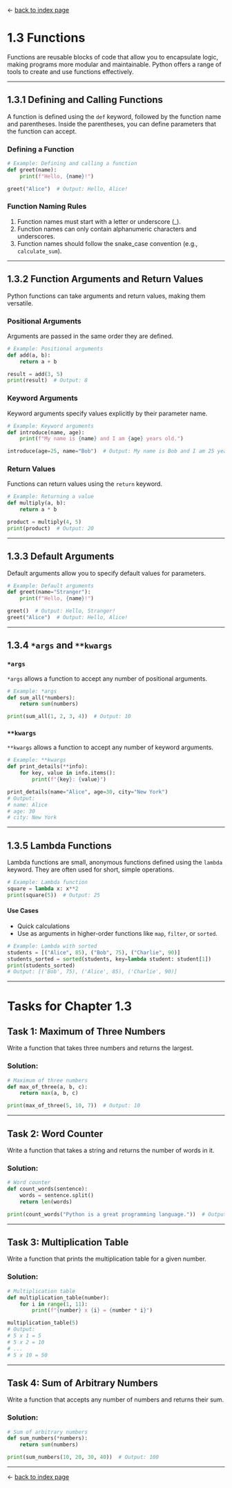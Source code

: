 ← [back to index page](../index.md)
# **1.3 Functions**

Functions are reusable blocks of code that allow you to encapsulate logic, making programs more modular and maintainable. Python offers a range of tools to create and use functions effectively.

---

## **1.3.1 Defining and Calling Functions**

A function is defined using the `def` keyword, followed by the function name and parentheses. Inside the parentheses, you can define parameters that the function can accept.

### **Defining a Function**
```python
# Example: Defining and calling a function
def greet(name):
    print(f"Hello, {name}!")

greet("Alice")  # Output: Hello, Alice!
```

### **Function Naming Rules**
1. Function names must start with a letter or underscore (_).
2. Function names can only contain alphanumeric characters and underscores.
3. Function names should follow the snake_case convention (e.g., `calculate_sum`).

---

## **1.3.2 Function Arguments and Return Values**

Python functions can take arguments and return values, making them versatile.

### **Positional Arguments**
Arguments are passed in the same order they are defined.

```python
# Example: Positional arguments
def add(a, b):
    return a + b

result = add(3, 5)
print(result)  # Output: 8
```

### **Keyword Arguments**
Keyword arguments specify values explicitly by their parameter name.

```python
# Example: Keyword arguments
def introduce(name, age):
    print(f"My name is {name} and I am {age} years old.")

introduce(age=25, name="Bob")  # Output: My name is Bob and I am 25 years old.
```

### **Return Values**
Functions can return values using the `return` keyword.

```python
# Example: Returning a value
def multiply(a, b):
    return a * b

product = multiply(4, 5)
print(product)  # Output: 20
```

---

## **1.3.3 Default Arguments**

Default arguments allow you to specify default values for parameters.

```python
# Example: Default arguments
def greet(name="Stranger"):
    print(f"Hello, {name}!")

greet()  # Output: Hello, Stranger!
greet("Alice")  # Output: Hello, Alice!
```

---

## **1.3.4 `*args` and `**kwargs`**

### **`*args`**
`*args` allows a function to accept any number of positional arguments.

```python
# Example: *args
def sum_all(*numbers):
    return sum(numbers)

print(sum_all(1, 2, 3, 4))  # Output: 10
```

### **`**kwargs`**
`**kwargs` allows a function to accept any number of keyword arguments.

```python
# Example: **kwargs
def print_details(**info):
    for key, value in info.items():
        print(f"{key}: {value}")

print_details(name="Alice", age=30, city="New York")
# Output:
# name: Alice
# age: 30
# city: New York
```

---

## **1.3.5 Lambda Functions**

Lambda functions are small, anonymous functions defined using the `lambda` keyword. They are often used for short, simple operations.

```python
# Example: Lambda function
square = lambda x: x**2
print(square(5))  # Output: 25
```

#### **Use Cases**
- Quick calculations
- Use as arguments in higher-order functions like `map`, `filter`, or `sorted`.

```python
# Example: Lambda with sorted
students = [("Alice", 85), ("Bob", 75), ("Charlie", 90)]
students_sorted = sorted(students, key=lambda student: student[1])
print(students_sorted)
# Output: [('Bob', 75), ('Alice', 85), ('Charlie', 90)]
```

---

# **Tasks for Chapter 1.3**

## **Task 1: Maximum of Three Numbers**
Write a function that takes three numbers and returns the largest.

### **Solution:**
```python
# Maximum of three numbers
def max_of_three(a, b, c):
    return max(a, b, c)

print(max_of_three(5, 10, 7))  # Output: 10
```

---

## **Task 2: Word Counter**
Write a function that takes a string and returns the number of words in it.

### **Solution:**
```python
# Word counter
def count_words(sentence):
    words = sentence.split()
    return len(words)

print(count_words("Python is a great programming language."))  # Output: 6
```

---

## **Task 3: Multiplication Table**
Write a function that prints the multiplication table for a given number.

### **Solution:**
```python
# Multiplication table
def multiplication_table(number):
    for i in range(1, 11):
        print(f"{number} x {i} = {number * i}")

multiplication_table(5)
# Output:
# 5 x 1 = 5
# 5 x 2 = 10
# ...
# 5 x 10 = 50
```
---

## **Task 4: Sum of Arbitrary Numbers**
Write a function that accepts any number of numbers and returns their sum.

### **Solution:**
```python
# Sum of arbitrary numbers
def sum_numbers(*numbers):
    return sum(numbers)

print(sum_numbers(10, 20, 30, 40))  # Output: 100
```
---

← [back to index page](../index.md)
